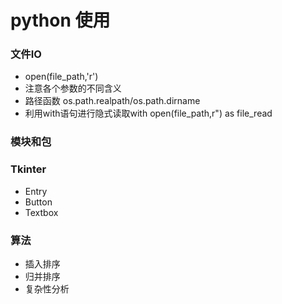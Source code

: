 # python 使用

### 文件IO

* open(file_path,'r')
* 注意各个参数的不同含义
* 路径函数 os.path.realpath/os.path.dirname
* 利用with语句进行隐式读取with open(file_path,r") as file_read

### 模块和包

### Tkinter

* Entry
* Button
* Textbox

### 算法

* 插入排序
* 归并排序
* 复杂性分析